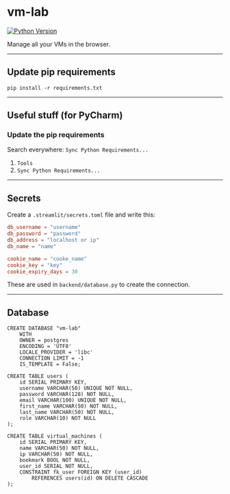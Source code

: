 # vm-lab
[![Python Version](https://img.shields.io/badge/Python-3.12.7-blue?logo=python&logoColor=white)](https://www.python.org/downloads/release/python-3127/)

Manage all your VMs in the browser.

---
## Update pip requirements
```shell
pip install -r requirements.txt
```


---
## Useful stuff (for PyCharm)
### Update the pip requirements

Search everywhere:
`Sync Python Requirements...`

1. `Tools`
2. `Sync Python Requirements...`

---
## Secrets
Create a `.streamlit/secrets.toml` file and write this:
```toml
db_username = "username"
db_password = "password"
db_address = "localhost or ip"
db_name = "name"

cookie_name = "cooke_name"
cookie_key = "key"
cookie_expiry_days = 30
```

These are used in `backend/database.py` to create the connection.

---
## Database
```postgresql
CREATE DATABASE "vm-lab"
    WITH
    OWNER = postgres
    ENCODING = 'UTF8'
    LOCALE_PROVIDER = 'libc'
    CONNECTION LIMIT = -1
    IS_TEMPLATE = False;
```

```postgresql
CREATE TABLE users (
    id SERIAL PRIMARY KEY,
    username VARCHAR(50) UNIQUE NOT NULL,
    password VARCHAR(128) NOT NULL,
    email VARCHAR(100) UNIQUE NOT NULL,
    first_name VARCHAR(50) NOT NULL,
    last_name VARCHAR(50) NOT NULL,
    role VARCHAR(10) NOT NULL
);
```

```postgresql
CREATE TABLE virtual_machines (
    id SERIAL PRIMARY KEY,
    name VARCHAR(50) NOT NULL,
    ip VARCHAR(50) NOT NULL,
    bookmark BOOL NOT NULL,
    user_id SERIAL NOT NULL, 
    CONSTRAINT fk_user FOREIGN KEY (user_id)
        REFERENCES users(id) ON DELETE CASCADE 
);
```
